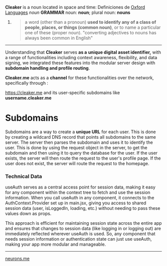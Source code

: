 **Cleaker** is a noun located in space and time:
Definiciones de [Oxford Languages](https://languages.oup.com/google-dictionary-en)
*noun*
**GRAMMAR**
noun: **noun**; plural noun: **nouns**

1. > a word (other than a pronoun) **used to identify any of a class of people, places, or things (common noun)**, or to name a particular one of these (proper noun).
   > "converting adjectives to nouns has always been common in English"
---------
Understanding that **Cleaker** serves **as a** **unique digital asset identifier,** with a range of functionalities including context awareness, flexibility, and data signing, we integrated these features into the modular server design with **subdomain handling and profile routing**. 

**Cleaker.me** acts as a **channel** for these functionalities over the network, specifically through :

https://cleaker.me and its user-specific subdomains like **username.cleaker.me**

# Subdomains
Subdomains are a way to create a **unique URL** for each user. This is done by creating a wildcard DNS record that points all subdomains to the same server. The server then parses the subdomain and uses it to identify the user. This is done by using the request object in the server, to get the subdomain and then using it to query the database for the user. If the user exists, the server will then route the request to the user's profile page. If the user does not exist, the server will route the request to the homepage.

### Technical Data

useAuth serves as a central access point for session data, making it easy for any component within the context tree to fetch and use the session information. When you call useAuth in any component, it connects to the AuthContext.Provider set up in main.jsx, giving you access to shared session data (user, isLoggedIn, loading, etc.) without needing to pass these values down as props.

This approach is efficient for maintaining session state across the entire app and ensures that changes to session data (like logging in or logging out) are immediately reflected wherever useAuth is used. So, any component that needs session information or authentication state can just use useAuth, making your app more modular and manageable.

-------

[neurons.me](https://neurons.me)